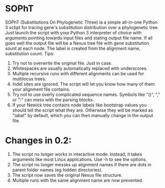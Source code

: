 # SOPhT
SOPhT (Substitutions On Phylogenetic Three) ia a simple all-in-one Python 3 sctipt for tracing gene's substitution distribution over a phylogenetic tree. Just launch the script with your Python 3 interpreter of choice with arguments pointing towards input files and stating output file name. If all goes well the output file will be a Nexus tree file with gene substitution sount at each node. The label is created from the alignment name, substitution count.
Tips:
1) Try not to overwrite the original file. Just in case.
2) Whitespaces are usually automatically replaced with underscores.
3) Multiple recursive runs with different alignments can be used for multilocus trees.
4) Indel sites are ignored. The script will let you know how many of them your alignment file contains.
5) Try not to use overly complicated sequence names. Symbols like "()", "," or ":" can mess with the parsing blocks.
6) If your Newick tree contains node labels like bootstrap values you should tell the script what they are. Otherwise they will be marked as "label" by default, which you can then manually change in the output file.

# Changes in 0.2:
1) The script no longer works in interactive mode. Instead, it takes arguments like most Linux applications. Use -h to see the options.
2) The script no longer messes up alignment names if there are dots in parent folder names (eg hidden directories).
3) The script now saves the original Nexus file structure.
4) Multiple runs with the same alignment name are now prevented.
